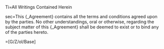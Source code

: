 Ti=All Writings Contained Herein

sec=This {_Agreement} contains all the terms and conditions agreed upon by the parties.  No other understandings, oral or otherwise, regarding the subject matter of this {_Agreement} shall be deemed to exist or to bind any of the parties hereto.

=[G/Z/ol/Base]
